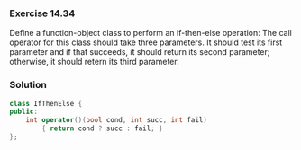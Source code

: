 ### Exercise 14.34

Define a function-object class to perform an if-then-else operation: The call
operator for this class should take three parameters. It should test its first
parameter and if that succeeds, it should return its second parameter;
otherwise, it should retern its third parameter.

### Solution

```cpp
class IfThenElse {
public:
    int operator()(bool cond, int succ, int fail)
        { return cond ? succ : fail; }
};
```
